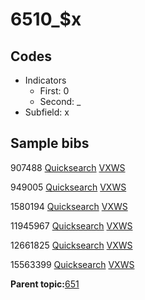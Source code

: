 # 6510\_$x

## Codes

-   Indicators
    -   First: 0
    -   Second: \_
-   Subfield: x

## Sample bibs

907488 [Quicksearch](https://search.library.yale.edu/catalog/907488) [VXWS](http://prodorbis.library.yale.edu:7014/vxws/GetHoldingsService?bibId=907488)

949005 [Quicksearch](https://search.library.yale.edu/catalog/949005) [VXWS](http://prodorbis.library.yale.edu:7014/vxws/GetHoldingsService?bibId=949005)

1580194 [Quicksearch](https://search.library.yale.edu/catalog/1580194) [VXWS](http://prodorbis.library.yale.edu:7014/vxws/GetHoldingsService?bibId=1580194)

11945967 [Quicksearch](https://search.library.yale.edu/catalog/11945967) [VXWS](http://prodorbis.library.yale.edu:7014/vxws/GetHoldingsService?bibId=11945967)

12661825 [Quicksearch](https://search.library.yale.edu/catalog/12661825) [VXWS](http://prodorbis.library.yale.edu:7014/vxws/GetHoldingsService?bibId=12661825)

15563399 [Quicksearch](https://search.library.yale.edu/catalog/15563399) [VXWS](http://prodorbis.library.yale.edu:7014/vxws/GetHoldingsService?bibId=15563399)

**Parent topic:**[651](../../tags/651/651.md)

